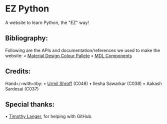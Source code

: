 # EZ Python
A website to learn Python, the "EZ" way!

## Bibliography:
Following are the APIs and documentation/references we used to make the website:
• [Material Design Colour Pallete](https://material.io/guidelines/style/color.html#color-color-palette)
• [MDL Components](https://getmdl.io/components/index.html)

## Credits:
Hand``` </> ```with``` <3 ```by:
• [Urmil Shroff](https://github.com/urmilshroff) (C048)
• Ilesha Sawarkar (C038)
• Aakash Sardesai (C037)

## Special thanks:
• [Timothy Langer](https://github.com/ZeevoX), for helping with GitHub.
